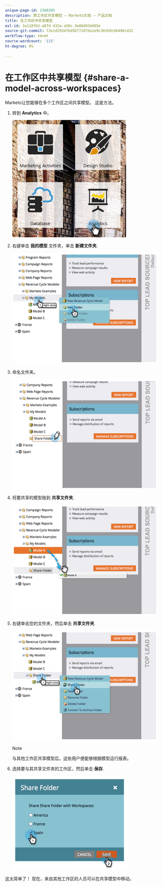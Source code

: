 ```yaml
---
unique-page-id: 2360205
description: 跨工作区共享模型 — Marketo文档 — 产品文档
title: 在工作区中共享模型
exl-id: 3a118f63-a97d-432a-a50c-3e08d934405e
source-git-commit: 72e1d29347bd5b77107da1e9c30169cb6490c432
workflow-type: tm+mt
source-wordcount: '115'
ht-degree: 0%

---
```


# 在工作区中共享模型 {#share-a-model-across-workspaces}

Marketo让您能够在多个工作区之间共享模型。 这是方法。

1. 转到 **Analytics** 中。

   ![](assets/analytics.png)

1. 右键单击 **我的模型** 文件夹，单击 **新建文件夹**.

   ![](assets/image2014-10-3-14-3a5-3a23.png)

1. 命名文件夹。

   ![](assets/image2014-10-3-14-3a5-3a38.png)

1. 将要共享的模型拖到 **共享文件夹**.

   ![](assets/image2014-10-3-14-3a5-3a52.png)

1. 右键单击您的文件夹，然后单击 **共享文件夹**.

   ![](assets/image2014-10-3-14-3a6-3a9.png)

   >[!NOTE]
   >
   >与其他工作区共享模型后，这些用户便能够根据模型运行报表。

1. 选择要与其共享文件夹的工作区，然后单击 **保存**.

   ![](assets/image2014-10-3-14-3a6-3a22.png)

这太简单了！ 现在，来自其他工作区的人员可以在共享模型中移动。
